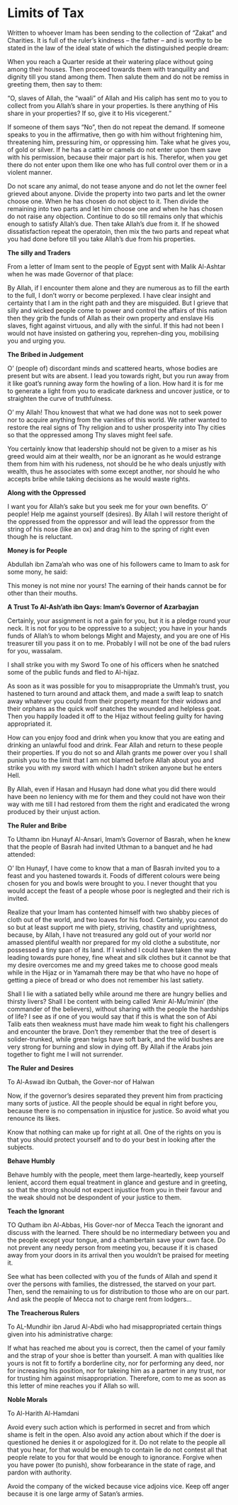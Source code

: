 Limits of Tax
=============

Written to whoever Imam has been sending to the collection of “Zakat”
and Charities. It is full of the ruler’s kindness – the father – and is
worthy to be stated in the law of the ideal state of which the
distinguished people dream:

When you reach a Quarter reside at their watering place without going
among their houses. Then proceed towards them with tranquility and
dignity till you stand among them. Then salute them and do not be remiss
in greeting them, then say to them:

“O, slaves of Allah, the “waali” of Allah and His caliph has sent mo to
you to collect from you Allah’s share in your properties. Is there
anything of His share in your properties? If so, give it to His
vicegerent.”

If someone of them says “No”, then do not repeat the demand. If someone
speaks to you in the affirmative, then go with him without frightening
him, threatening him, pressuring him, or oppressing him. Take what he
gives you, of gold or silver. If he has a cattle or camels do not enter
upon them save with his permission, because their major part is his.
Therefor, when you get there do not enter upon them like one who has
full control over them or in a violent manner.

Do not scare any animal, do not tease anyone and do not let the owner
feel grieved about anyone. Divide the property into two parts and let
the owner choose one. When he has chosen do not object to it. Then
divide the remaining into two parts and let him choose one and when he
has chosen do not raise any objection. Continue to do so till remains
only that whichis enough to satisfy Allah’s due. Then take Allah’s due
from it. If he showed dissatisfaction repeat the operatoin, then mix the
two parts and repeat what you had done before till you take Allah’s due
from his properties.

**The silly and Traders**

From a letter of Imam sent to the people of Egypt sent with Malik
Al-Ashtar when he was made Governor of that place:

By Allah, if I encounter them alone and they are numerous as to fill
the earth to the full, I don’t worry or become perplexed. I have clear
insight and certainty that I am in the right path and they are
misguided. But I grieve that silly and wicked people come to power and
control the affairs of this nation then they grib the funds of Allah as
their own property and enslave His slaves, fight against virtuous, and
ally with the sinful. If this had not been I would not have insisted on
gathering you, reprehen-ding you, mobilising you and urging you.

**The Bribed in Judgement**

O’ (people of) discordant minds and scattered hearts, whose bodies are
present but wits are absent. I lead you towards right, but you run away
from it like goat’s running away form the howling of a lion. How hard it
is for me to generate a light from you to eradicate darkness and uncover
justice, or to straighten the curve of truthfulness.

O’ my Allah! Thou knowest that what we had done was not to seek power
nor to acquire anything from the vanities of this world. We rather
wanted to restore the real signs of Thy religion and to usher prosperity
into Thy cities so that the oppressed among Thy slaves might feel
safe.

You certainly know that leadership should not be given to a miser as
his greed would aim at their wealth, nor be an ignorant as he would
estrange them from him with his rudeness, not should be he who deals
unjustly with wealth, thus he associates with some except another, nor
should he who accepts bribe while taking decisions as he would waste
rights.

**Along with the Oppressed**

I want you for Allah’s sake but you seek me for your own benefits. O’
people! Help me against yourself (desires). By Allah I will restore
theright of the oppressed from the oppressor and will lead the oppressor
from the string of his nose (like an ox) and drag him to the spring of
right even though he is reluctant.

**Money is for People**

Abdullah ibn Zama’ah who was one of his followers came to Imam to ask
for some mony, he said:

This money is not mine nor yours! The earning of their hands cannot be
for other than their mouths.

**A Trust
To Al-Ash’ath ibn Qays: Imam’s Governor of Azarbayjan**

Certainly, your assignment is not a gain for you, but it is a pledge
round your neck. It is not for you to be oppressive to a subject; you
have in your hands funds of Allah’s to whom belongs Might and Majesty,
and you are one of His treasurer till you pass it on to me. Probably I
will not be one of the bad rulers for you, wassalam.

I shall strike you with my Sword To one of his officers when he
snatched some of the public funds and fled to Al-hijaz.

As soon as it was possible for you to misappropriate the Ummah’s trust,
you hastened to turn around and attack them, and made a swift leap to
snatch away whatever you could from their property meant for their
widows and their orphans as the quick wolf snatches the wounded and
helpless goat. Then you happily loaded it off to the Hijaz without
feeling guilty for having appropriated it.

How can you enjoy food and drink when you know that you are eating and
drinking an unlawful food and drink. Fear Allah and return to these
people their properties. If you do not so and Allah grants me power over
you I shall punish you to the limit that I am not blamed before Allah
about you and strike you with my sword with which I hadn’t striken
anyone but he enters Hell.

By Allah, even if Hasan and Husayn had done what you did there would
have been no leniency with me for them and they could not have won their
way with me till I had restored from them the right and eradicated the
wrong produced by their unjust action.

**The Ruler and Bribe**

To Uthamn ibn Hunayf Al-Ansari, Imam’s Governor of Basrah, when he knew
that the people of Basrah had invited Uthman to a banquet and he had
attended:

O’ Ibn Hunayf, I have come to know that a man of Basrah invited you to
a feast and you hastened towards it. Foods of different colours were
being chosen for you and bowls were brought to you. I never thought that
you would accept the feast of a people whose poor is neglegted and their
rich is invited.

Realize that your Imam has contented himself with two shabby pieces of
cloth out of the world, and two loaves for his food. Certainly, you
cannot do so but at least support me with piety, striving, chastity and
uprightness, because, by Allah, I have not treasured any gold out of
your world nor amassed plentiful wealth nor prepared for my old clothe a
substitute, nor possessed a tiny span of its land. If I wished I could
have taken the way leading towards pure honey, fine wheat and silk
clothes but it cannot be that my desire overcomes me and my greed takes
me to choose good meals while in the Hijaz or in Yamamah there may be
that who have no hope of getting a piece of bread or who does not
remember his last satiety.

Shall I lie with a satiated belly while around me there are hungry
bellies and thirsty livers? Shall I be content with being called ‘Amir
Al-Mu’minin’ (the commander of the believers), without sharing with the
people the hardships of life? I see as if one of you would say that if
this is what the son of Abi Talib eats then weakness must have made him
weak to fight his challengers and encounter the brave. Don’t they
remember that the tree of desert is solider-trunked, while grean twigs
have soft bark, and the wild bushes are very strong for burning and slow
in dying off. By Allah if the Arabs join together to fight me I will not
surrender.

**The Ruler and Desires**

To Al-Aswad ibn Qutbah, the Gover-nor of Halwan

Now, if the governor’s desires separated they prevent him from
practicing many sorts of justice. All the people should be equal in
right before you, because there is no compensation in injustice for
justice. So avoid what you renounce its likes.

Know that nothing can make up for right at all. One of the rights on
you is that you should protect yourself and to do your best in looking
after the subjects.

**Behave Humbly**

Behave humbly with the people, meet them large-heartedly, keep yourself
lenient, accord them equal treatment in glance and gesture and in
greeting, so that the strong should not expect injustice from you in
their favour and the weak should not be despondent of your justice to
them.

**Teach the Ignorant**

TO Qutham ibn Al-Abbas, His Gover-nor of Mecca Teach the ignorant and
discuss with the learned. There should be no intermediary between you
and the people except your tongue, and a chambertain save your own face.
Do not prevent any needy person from meeting you, because if it is
chased away from your doors in its arrival then you wouldn’t be praised
for meeting it.

See what has been collected with you of the funds of Allah and spend it
over the persons with families, the distressed, the starved on your
part. Then, send the remaining to us for distribution to those who are
on our part. And ask the people of Mecca not to charge rent from
lodgers…

**The Treacherous Rulers**

To AL-Mundhir ibn Jarud Al-Abdi who had misappropriated certain things
given into his administrative charge:

If what has reached me about you is correct, then the camel of your
family and the strap of your shoe is better than yourself. A man with
qualities like yours is not fit to fortify a borderline city, nor for
performing any deed, nor for increasing his position, nor for takeing
him as a partner in any trust, nor for trusting him against
misappropriation. Therefore, com to me as soon as this letter of mine
reaches you if Allah so will.

**Noble Morals**

To Al-Harith Al-Hamdani

Avoid every such action which is performed in secret and from which
shame is felt in the open. Also avoid any action about which if the doer
is questioned he denies it or aspologized for it. Do not relate to the
people all that you hear, for that would be enough to contain lie do not
contest all that people relate to you for that would be enough to
ignorance. Forgive when you have power (to punish), show forbearance in
the state of rage, and pardon with authority.

Avoid the company of the wicked because vice adjoins vice. Keep off
anger because it is one large army of Satan’s armies.


